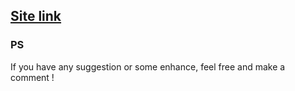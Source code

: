 ## [Site link](https://anxianzhang.github.io/)

### PS
If you have any suggestion or some enhance, feel free and make a comment !
